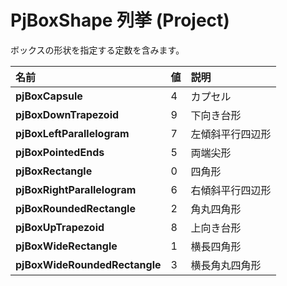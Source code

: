 
# PjBoxShape 列挙 (Project)

ボックスの形状を指定する定数を含みます。



|**名前**|**値**|**説明**|
|:-----|:-----|:-----|
|**pjBoxCapsule**|4|カプセル|
|**pjBoxDownTrapezoid**|9|下向き台形|
|**pjBoxLeftParallelogram**|7|左傾斜平行四辺形|
|**pjBoxPointedEnds**|5|両端尖形|
|**pjBoxRectangle**|0|四角形|
|**pjBoxRightParallelogram**|6|右傾斜平行四辺形|
|**pjBoxRoundedRectangle**|2|角丸四角形|
|**pjBoxUpTrapezoid**|8|上向き台形|
|**pjBoxWideRectangle**|1|横長四角形|
|**pjBoxWideRoundedRectangle**|3|横長角丸四角形|
